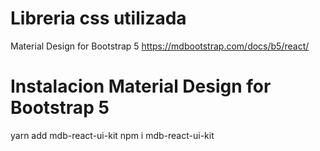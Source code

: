 # Libreria css utilizada 
Material Design for Bootstrap 5 
https://mdbootstrap.com/docs/b5/react/

# Instalacion Material Design for Bootstrap 5 
yarn add mdb-react-ui-kit 
npm i mdb-react-ui-kit